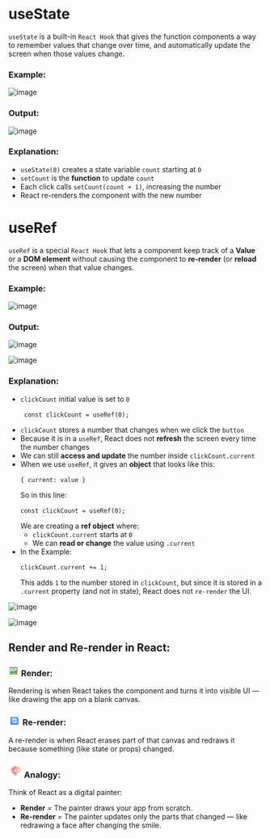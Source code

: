 # useState
`useState` is a built-in `React Hook` that gives the function components a way to remember values that change over time, and automatically update the screen when those values change.
### Example:
![image](https://github.com/user-attachments/assets/f9ea3828-6672-4b2f-9944-099243ec6c85)
### Output:
![image](https://github.com/user-attachments/assets/ebba77d0-34dc-46f5-8f30-b918192c7a1f)

### Explanation:
 - `useState(0)` creates a state variable `count` starting at `0`
 - `setCount` is the **function** to update `count`
 - Each click calls `setCount(count + 1)`, increasing the number
 - React re-renders the component with the new number

# useRef
`useRef` is a special `React Hook` that lets a component keep track of a **Value** or a **DOM element** without causing the component to **re-render** (or **reload** the screen) when that value changes.

### Example:
![image](https://github.com/user-attachments/assets/34ecae0e-860d-4600-a8a8-e090b9ed08d6)

### Output:
![image](https://github.com/user-attachments/assets/0fca471a-dbd1-4ac2-8ec9-508a6131c0ce)

![image](https://github.com/user-attachments/assets/23b24441-ee51-43c5-b802-f4d1c54c3524)


### Explanation:
 - `clickCount` initial value is set to `0`
   ```
    const clickCount = useRef(0);
   ```   
 - `clickCount` stores a number that changes when we click the `button`
 - Because it is in a `useRef`, React does not **refresh** the screen every time the number changes
 - We can still **access and update** the number inside `clickCount.current`
 - When we use `useRef`, it gives an **object** that looks like this:
   ```
   { current: value }
   ```
   So in this line:
   ```
   const clickCount = useRef(0);
   ```
   We are creating a **ref object** where:
    - `clickCount.current` starts at `0`
    - We can **read or change** the value using `.current`
 - In the Example:
   ```
   clickCount.current += 1;
   ```
   This adds `1` to the number stored in `clickCount`, but since it is stored in a `.current` property (and not in state), React does not `re-render` the UI.
   

![image](https://github.com/user-attachments/assets/b3833d74-bba2-413a-adb6-3cb2c484977c)

![image](https://github.com/user-attachments/assets/01f1c67a-44e7-4856-a3fe-7ca9e1a97fb7)


## Render and Re-render in React:
###  ![render Icon](https://github.com/RubiyaHud/useState-useRef-React/blob/main/render.png) Render:
Rendering is when React takes the component and turns it into visible UI — like drawing the app on a blank canvas.
### ![re-render icon](https://github.com/RubiyaHud/useState-useRef-React/blob/main/re-render.png) Re-render:
A re-render is when React erases part of that canvas and redraws it because something (like state or props) changed.

### ![analogy icon](https://github.com/RubiyaHud/useState-useRef-React/blob/main/analogy.png) Analogy:
Think of React as a digital painter:
 - **Render** = The painter draws your app from scratch.
 - **Re-render** = The painter updates only the parts that changed — like redrawing a face after changing the smile.



